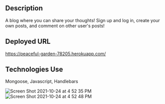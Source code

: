 ## Description
A blog where you can share your thoughts! Sign up and log in, create your own posts, and comment on other user's posts!

## Deployed URL
https://peaceful-garden-78205.herokuapp.com/
## Technologies Use
Mongoose, Javascript, Handlebars

![Screen Shot 2021-10-24 at 4 52 35 PM](https://user-images.githubusercontent.com/78561316/138618283-ee0df05f-e5bc-4e7f-9ddb-5efcba4b4330.png)
![Screen Shot 2021-10-24 at 4 52 48 PM](https://user-images.githubusercontent.com/78561316/138618440-ec31b1ec-1f45-4489-935a-6d4f0f12c3e1.png)
